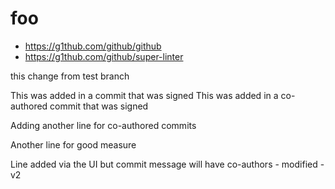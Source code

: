 # foo

- https://g1thub.com/github/github
- https://g1thub.com/github/super-linter

this change from test branch

This was added in a commit that was signed
This was added in a co-authored commit that was signed

Adding another line for co-authored commits

Another line for good measure

Line added via the UI but commit message will have co-authors - modified - v2
